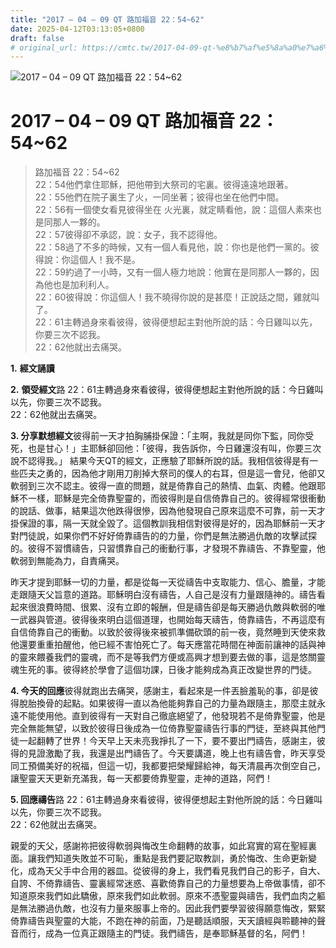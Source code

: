 ```yaml
---
title: "2017 – 04 – 09 QT 路加福音 22：54~62"
date: 2025-04-12T03:13:05+0800
draft: false
# original_url: https://cmtc.tw/2017-04-09-qt-%e8%b7%af%e5%8a%a0%e7%a6%8f%e9%9f%b3-22%ef%bc%9a5462
---
```


![2017 – 04 – 09 QT 路加福音 22：54~62](/images/qt.jpg   "2017 – 04 – 09 QT 路加福音 22：54~62")

# 2017 – 04 – 09 QT 路加福音 22：54~62

> 路加福音 22：54~62  
> 22：54他們拿住耶穌，把他帶到大祭司的宅裏。彼得遠遠地跟著。  
> 22：55他們在院子裏生了火，一同坐著；彼得也坐在他們中間。  
> 22：56有一個使女看見彼得坐在 火光裏，就定睛看他，說：這個人素來也是同那人一夥的。  
> 22：57彼得卻不承認，說：女子，我不認得他。  
> 22：58過了不多的時候，又有一個人看見他，說：你也是他們一黨的。彼得說：你這個人！我不是。  
> 22：59約過了一小時，又有一個人極力地說：他實在是同那人一夥的，因為他也是加利利人。  
> 22：60彼得說：你這個人！我不曉得你說的是甚麼！正說話之間，雞就叫了。  
> 22：61主轉過身來看彼得，彼得便想起主對他所說的話：今日雞叫以先，你要三次不認我。  
> 22：62他就出去痛哭。

**1.** **經文誦讀**

**2.** **領受經文**路 22：61主轉過身來看彼得，彼得便想起主對他所說的話：今日雞叫以先，你要三次不認我。  
22：62他就出去痛哭。

**3. 分享默想經文**彼得前一天才拍胸脯掛保證：「主啊，我就是同你下監，同你受死，也是甘心！」主耶穌卻回他：「彼得，我告訴你，今日雞還沒有叫，你要三次說不認得我。」 結果今天QT的經文，正應驗了耶穌所說的話。我相信彼得是有一些匹夫之勇的，因為他才剛用刀削掉大祭司的僕人的右耳，但是這一會兒，他卻又軟弱到三次不認主。彼得一直的問題，就是倚靠自己的熱情、血氣、肉體。他跟耶穌不一樣，耶穌是完全倚靠聖靈的，而彼得則是自信倚靠自己的。彼得經常很衝動的說話、做事，結果這次他跌得很慘，因為他發現自己原來這麼不可靠，前一天才掛保證的事，隔一天就全毀了。這個教訓我相信對彼得是好的，因為耶穌前一天才對門徒說，如果你們不好好倚靠禱告的的力量，你們是無法勝過仇敵的攻擊試探的。彼得不習慣禱告，只習慣靠自己的衝動行事，才發現不靠禱告、不靠聖靈，他軟弱到無能為力，自責痛哭。

昨天才提到耶穌一切的力量，都是從每一天從禱告中支取能力、信心、膽量，才能走跟隨天父旨意的道路。耶穌明白沒有禱告，人自己是沒有力量跟隨神的。禱告看起來很浪費時間、很累、沒有立即的報酬，但是禱告卻是每天勝過仇敵與軟弱的唯一武器與管道。彼得後來明白這個道理，也開始每天禱告，倚靠禱告，不再這麼有自信倚靠自己的衝動。以致於彼得後來被抓準備砍頭的前一夜，竟然睡到天使來救他還要重重拍醒他，他已經不害怕死亡了。每天應當花時間在神面前讓神的話與神的靈來餵養我們的靈魂，而不是等我們方便或高興才想到要去做的事，這是悠關靈魂生死的事。彼得終於學會了這個功課，日後才能夠成為真正改變世界的門徒。

**4. 今天的回應**彼得就跑出去痛哭，感謝主，看起來是一件丟臉羞恥的事，卻是彼得脫胎換骨的起點。如果彼得一直以為他能夠靠自己的力量為跟隨主，那麼主就永遠不能使用他。直到彼得有一天對自己徹底絕望了，他發現若不是倚靠聖靈，他是完全無能無望，以致於彼得日後成為一位倚靠聖靈禱告行事的門徒，至終與其他門徒一起翻轉了世界！今天早上天未亮我掙扎了一下，要不要出門禱告，感謝主，彼得的見證激勵了我，我還是出門禱告了。今天要講道，晚上也有禱告會，昨天享受同工預備美好的祝福，但這一切，我都要把榮耀歸給神，每天清晨再次倒空自己，讓聖靈天天更新充滿我，每一天都要倚靠聖靈，走神的道路，阿們！

**5. 回應禱告**路 22：61主轉過身來看彼得，彼得便想起主對他所說的話：今日雞叫以先，你要三次不認我。  
22：62他就出去痛哭。

親愛的天父，感謝祢把彼得軟弱與悔改生命翻轉的故事，如此寫實的寫在聖經裏面。讓我們知道失敗並不可恥，重點是我們要記取教訓，勇於悔改、生命更新變化，成為天父手中合用的器皿。從彼得的身上，我們看見我們自己的影子，自大、自誇、不倚靠禱告、靈裏經常迷惑、喜歡倚靠自己的力量想要為上帝做事情，卻不知道原來我們如此驕傲，原來我們如此軟弱。原來不憑聖靈與禱告，我們血肉之軀是無法勝過仇敵，也沒有力量來服事上帝的。因此我們要學習彼得願意悔改，緊緊倚靠禱告與聖靈的大能，不跑在神的前面，乃是聽話順服，天天讀經與聆聽神的聲音而行，成為一位真正跟隨主的門徒。我們禱告，是奉耶穌基督的名，阿們！